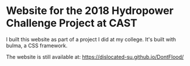 # Website for the 2018 Hydropower Challenge Project at CAST

I built this website as part of a project I did at my college. It's built with bulma, a CSS framework.

The website is still available at: https://dislocated-su.github.io/DontFlood/
